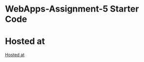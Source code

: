 # WebApps-Assignment-5 Starter Code
# Hosted at
[Hosted at]( https://44-563-web-apps-f22.github.io/44563-webapps-assignment-5-SaiCharanThakellapati/insects.html)